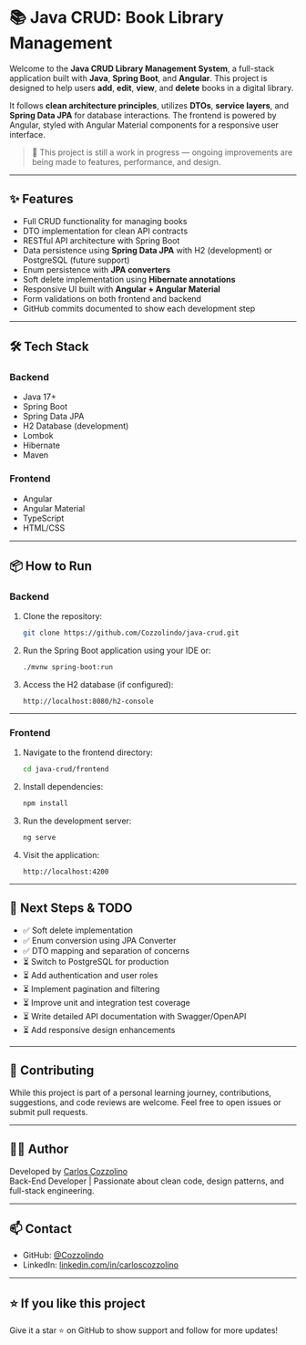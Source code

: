 
# 📚 Java CRUD: Book Library Management

Welcome to the **Java CRUD Library Management System**, a full-stack application built with **Java**, **Spring Boot**, and **Angular**. This project is designed to help users **add**, **edit**, **view**, and **delete** books in a digital library.

It follows **clean architecture principles**, utilizes **DTOs**, **service layers**, and **Spring Data JPA** for database interactions. The frontend is powered by Angular, styled with Angular Material components for a responsive user interface.

> 🚧 This project is still a work in progress — ongoing improvements are being made to features, performance, and design.

---

## ✨ Features

- Full CRUD functionality for managing books
- DTO implementation for clean API contracts
- RESTful API architecture with Spring Boot
- Data persistence using **Spring Data JPA** with H2 (development) or PostgreSQL (future support)
- Enum persistence with **JPA converters**
- Soft delete implementation using **Hibernate annotations**
- Responsive UI built with **Angular + Angular Material**
- Form validations on both frontend and backend
- GitHub commits documented to show each development step

---

## 🛠️ Tech Stack

### Backend
- Java 17+
- Spring Boot
- Spring Data JPA
- H2 Database (development)
- Lombok
- Hibernate
- Maven

### Frontend
- Angular
- Angular Material
- TypeScript
- HTML/CSS

---

## 📦 How to Run

### Backend

1. Clone the repository:
   ```bash
   git clone https://github.com/Cozzolindo/java-crud.git
   ```

2. Run the Spring Boot application using your IDE or:
   ```bash
   ./mvnw spring-boot:run
   ```

3. Access the H2 database (if configured):
   ```
   http://localhost:8080/h2-console
   ```

---

### Frontend

1. Navigate to the frontend directory:
   ```bash
   cd java-crud/frontend
   ```

2. Install dependencies:
   ```bash
   npm install
   ```

3. Run the development server:
   ```bash
   ng serve
   ```

4. Visit the application:
   ```
   http://localhost:4200
   ```

---

## 🧪 Next Steps & TODO

- ✅ Soft delete implementation
- ✅ Enum conversion using JPA Converter
- ✅ DTO mapping and separation of concerns
- ⏳ Switch to PostgreSQL for production
- ⏳ Add authentication and user roles
- ⏳ Implement pagination and filtering
- ⏳ Improve unit and integration test coverage
- ⏳ Write detailed API documentation with Swagger/OpenAPI
- ⏳ Add responsive design enhancements

---

## 🤝 Contributing

While this project is part of a personal learning journey, contributions, suggestions, and code reviews are welcome. Feel free to open issues or submit pull requests.

---

## 🧑‍💻 Author

Developed by [Carlos Cozzolino](https://github.com/Cozzolindo)  
Back-End Developer | Passionate about clean code, design patterns, and full-stack engineering.

---

## 📫 Contact

- GitHub: [@Cozzolindo](https://github.com/Cozzolindo)
- LinkedIn: [linkedin.com/in/carloscozzolino](https://linkedin.com/in/carloscozzolino)

---

## ⭐️ If you like this project

Give it a star ⭐ on GitHub to show support and follow for more updates!
